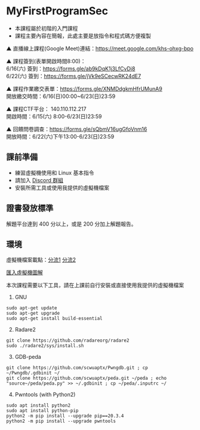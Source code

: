 # MyFirstProgramSec
- 本課程屬於初階的入門課程
- 課程主要內容在簡報，此處主要是放指令和程式碼方便複製  

▲ 直播線上課程(Google Meet)連結：https://meet.google.com/khs-ohxg-bpo

▲ 課程簽到(表單開啟時間8:00)：  
6/16(六) 簽到：https://forms.gle/ab9kDqK1j3LfCvDj8  
6/22(六) 簽到：https://forms.gle/jVk9eSCecwRK24dE7  

▲ 課程作業繳交表單：https://forms.gle/XNMDdgkmHfrUMunA9  
開放繳交時間：6/16(日)00:00~6/23(日)23:59

▲ 課程CTF平台： 140.110.112.217  
開啟時間：6/15(六) 8:00-6/23(日)23:59

▲ 回饋問卷調查：https://forms.gle/sQbmV16ugGfoVnm16  
開放時間：6/22(六)下午13:00-6/23(日)23:59

## 課前準備
- 練習虛擬機使用和 Linux 基本指令
- 請加入 [Discord 群組](https://discord.gg/9G9eqSUyWA)
- 安裝所需工具或使用我提供的虛擬機檔案

## 證書發放標準
解題平台達到 400 分以上，或是 200 分加上解題報告。

## 環境
虛擬機檔案載點：[分流1](https://drive.google.com/file/d/1hRD0UoNMt8flW2SJuIZf5L5QojCcTlm-/view?usp=drive_link) [分流2](https://drive.google.com/file/d/1zU_TVs8zIIAM1xKYzYwdKRVys4KDFQdv/view?usp=sharing)

[匯入虛擬機圖解](https://hackmd.io/@Flydragon/how2ovf)

本次課程需要以下工具，請在上課前自行安裝或直接使用我提供的虛擬機檔案

1. GNU
```
sudo apt-get update
sudo apt-get upgrade
sudo apt-get install build-essential
```
2. Radare2
```
git clone https://github.com/radareorg/radare2
sudo ./radare2/sys/install.sh
```
3. GDB-peda
```
git clone https://github.com/scwuaptx/Pwngdb.git ; cp ~/Pwngdb/.gdbinit ~/
git clone https://github.com/scwuaptx/peda.git ~/peda ; echo "source~/peda/peda.py" >> ~/.gdbinit ; cp ~/peda/.inputrc ~/
```
4. Pwntools (with Python2)
```
sudo apt install python2
sudo apt install python-pip
python2 -m pip install --upgrade pip==20.3.4
python2 -m pip install --upgrade pwntools
```
